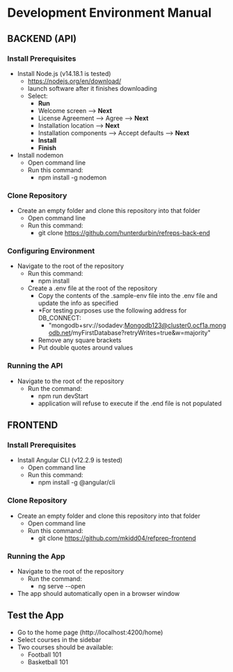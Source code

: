 
# Development Environment Manual
## BACKEND (API)
### Install Prerequisites
- Install Node.js (v14.18.1 is tested)
  -  https://nodejs.org/en/download/
  -  launch software after it finishes downloading
  -  Select:
      - **Run**
      - Welcome screen --> **Next**
      - License Agreement --> Agree --> **Next**
      - Installation location --> **Next**
      - Installation components --> Accept defaults --> **Next**
      - **Install**
      - **Finish**
- Install nodemon
  - Open command line 
  - Run this command:
    - npm install -g nodemon
### Clone Repository 
- Create an empty folder and clone this repository into that folder
  - Open command line
  - Run this command: 
    - git clone https://github.com/hunterdurbin/refreps-back-end
### Configuring Environment
- Navigate to the root of the repository 
  - Run this command:
    - npm install
  - Create a .env file at the root of the repository
    - Copy the contents of the .sample-env file into the .env file and update the info as specified
    - *For testing purposes use the following address for DB_CONNECT:
      - "mongodb+srv://sodadev:Mongodb123@cluster0.ocf1a.mongodb.net/myFirstDatabase?retryWrites=true&w=majority" 
    - Remove any square brackets
    - Put double quotes around values
### Running the API
- Navigate to the root of the repository
  - Run the command:
    - npm run devStart
    - application will refuse to execute if the .end file is not populated

## FRONTEND
### Install Prerequisites
- Install Angular CLI (v12.2.9 is tested)
  - Open command line
  - Run this command:
    - npm install -g @angular/cli
### Clone Repository 
- Create an empty folder and clone this repository into that folder
  - Open command line
  - Run this command: 
    - git clone https://github.com/mkidd04/refprep-frontend
### Running the App
- Navigate to the root of the repository
  - Run the command:
    - ng serve --open
- The app should automatically open in a browser window

## Test the App
- Go to the home page (http://localhost:4200/home)
- Select courses in the sidebar
- Two courses should be available:
  - Football 101
  - Basketball 101 
